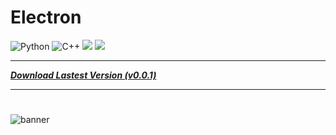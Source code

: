 # Electron

![Python](https://img.shields.io/badge/Python-3670A0?&logo=python&logoColor=ffdd54)
![C++](https://img.shields.io/badge/C++-blue.svg?&logo=c%2B%2B)
[![](https://img.shields.io/badge/Latest%20Release-v0.0.1-blue)]()
[![](https://img.shields.io/badge/Supports-Windows%2010%2F11-blueviolet)]()

---

[***Download Lastest Version (v0.0.1)***](https://github.com/CoopFotho/Electron/raw/main/releases/Electron%20Terminal%20v0.0.1.zip)

---

#
![banner](https://user-images.githubusercontent.com/83347856/157363635-89eeb225-c17f-4e9f-b55f-6d31dd0d6889.gif)
